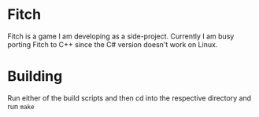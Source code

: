 # Fitch
Fitch is a game I am developing as a side-project.
Currently I am busy porting Fitch to C++ since the C# version doesn't work on Linux.

# Building

Run either of the build scripts and then cd into the respective directory and run `make`
